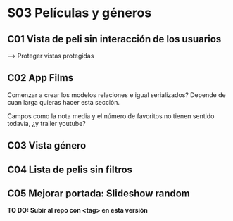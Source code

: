 # S03 Películas y géneros

## C01 Vista de peli sin interacción de los usuarios

--> Proteger vistas protegidas

## C02 App Films

Comenzar a crear los modelos relaciones e igual serializados? Depende de cuan larga quieras hacer esta sección.

Campos como la nota media y el número de favoritos no tienen sentido todavía, ¿y trailer youtube?

## C03 Vista género

## C04 Lista de pelis sin filtros

## C05 Mejorar portada: Slideshow random

**TO DO: Subir al repo con \<tag> en esta versión**

